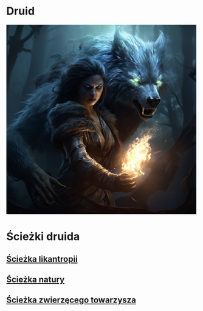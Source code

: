 # Druid

<img src="imgs/druid.png" width="500">

# Ścieżki druida

## [Ścieżka likantropii](sciezki/likantropia.md)
## [Ścieżka natury](sciezki/natura.md)
## [Ścieżka zwierzęcego towarzysza](sciezki/zwierzecy-towarzysz.md)
